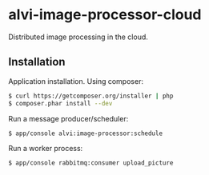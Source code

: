 alvi-image-processor-cloud
==========================

Distributed image processing in the cloud.

Installation
------------

Application installation. Using composer:

```bash
$ curl https://getcomposer.org/installer | php
$ composer.phar install --dev
```

Run a message producer/scheduler:

```bash
$ app/console alvi:image-processor:schedule
```

Run a worker process:

```bash
$ app/console rabbitmq:consumer upload_picture

```
